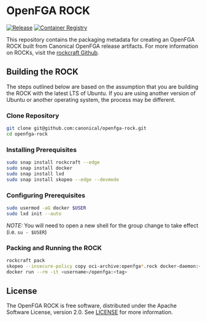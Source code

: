 # OpenFGA ROCK

[![Release](https://github.com/canonical/openfga-rock/actions/workflows/push_main.yaml/badge.svg)](https://github.com/canonical/openfga-rock/actions/workflows/push_main.yaml)
[![Container Registry](https://img.shields.io/badge/Container%20Registry-published-blue)](https://github.com/canonical/openfga-rock/pkgs/container/openfga)


This repository contains the packaging metadata for creating an OpenFGA ROCK built from Canonical OpenFGA release artifacts.  For more information on ROCKs, visit the [rockcraft Github](https://github.com/canonical/rockcraft). 



## Building the ROCK
The steps outlined below are based on the assumption that you are building the ROCK with the latest LTS of Ubuntu.  If you are using another version of Ubuntu or another operating system, the process may be different.

### Clone Repository
```bash
git clone git@github.com:canonical/openfga-rock.git
cd openfga-rock
```

### Installing Prerequisites
```bash
sudo snap install rockcraft --edge
sudo snap install docker
sudo snap install lxd
sudo snap install skopeo --edge --devmode
```

### Configuring Prerequisites
```bash
sudo usermod -aG docker $USER 
sudo lxd init --auto
```
*_NOTE:_* You will need to open a new shell for the group change to take effect (i.e. `su - $USER`)


### Packing and Running the ROCK
```bash
rockcraft pack
skopeo --insecure-policy copy oci-archive:openfga*.rock docker-daemon:<username>/openfga:<tag>
docker run --rm -it <username>/openfga:<tag>
```

## License
The OpenFGA ROCK is free software, distributed under the Apache
Software License, version 2.0. See
[LICENSE](https://github.com/canonical/zookeeper-rock/blob/3.6/stable/LICENSE)
for more information.